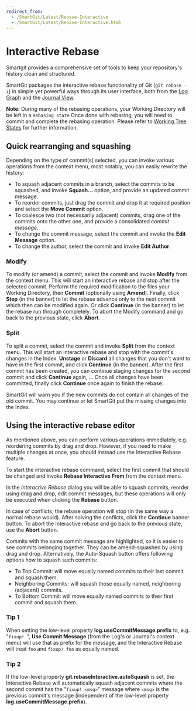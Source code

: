 ```yaml
---
redirect_from:
  - /SmartGit/Latest/Rebase-Interactive
  - /SmartGit/Latest/Rebase-Interactive.html
---
```

# Interactive Rebase

Smartgit provides a comprehensive set of tools to keep your repository's history clean and structured.

SmartGit packages the interactive rebase functionality of Git (`git rebase -i`) in simple yet powerful ways through its user interface,
both from the [Log Graph](Log.md) and the [Journal View](Journal-View.md).

**Note:**
During many of the rebasing operations, your Working Directory will be left in a `Rebasing state`
Once done with rebasing, you will need to commit and complete the rebasing operation.
Please refer to [Working Tree States](/SmartGit/Latest/GitConcepts/Working-Tree-States.md) for further information.

## Quick rearranging and squashing

Depending on the type of commit(s) selected, you can invoke various
operations from the context menu, most notably, you can easily rewrite
the history:

- To squash adjacent commits in a branch, select the commits to be squashed, and invoke **Squash...** option, and provide an updated commit message.
- To reorder commits, just drag the commit and drop it at required position and select the **Move Commit** option.
- To coalesce two (not necessarily adjacent) commits, drag one of the commits onto the other one, and provide a consolidated *commit message*.
- To change the commit message, select the commit and invoke the **Edit Message** option.
- To change the author, select the commit and invoke **Edit Author**.

### Modify

To modify (or amend) a commit, select the commit and invoke **Modify** from the context menu.
This will start an interactive rebase and stop after the selected commit.
Perform the required modification to the files your Working Directory, then **Commit** (optionally using **Amend**).
Finally, click **Step** (in the banner) to let the rebase advance only to the next commit which then can be modified again.
Or click **Continue** (in the banner) to let the rebase run through completely.
To abort the Modify command and go back to the previous state, click **Abort**.

### Split

To split a commit, select the commit and invoke **Split** from the context menu.
This will start an interactive rebase and stop with the commit's changes in the Index.
**Unstage** or **Discard** all changes that you don't want to have in the first commit, and click **Continue** (in the banner).
After the first commit has been created, you can continue staging changes for the second commit and click **Continue** again, ...
Once all changes have been committed, finally click **Continue** once again to finish the rebase.

SmartGit will warn you if the new commits do not contain all changes of the old commit.
You may continue or let SmartGit put the missing changes into the Index.

## Using the interactive rebase editor

As mentioned above, you can perform various operations immediately, e.g. reordering commits by drag and drop.
However, if you need to make multiple changes at once, you should instead use the Interactive Rebase feature.

To start the interactive rebase command, select the first commit that should be changed and invoke **Rebase Interactive From** from the context menu.

In the *Interactive Rebase* dialog you will be able to squash commits, reorder using drag and drop, edit commit messages, but these operations will only be executed when clicking the **Rebase** button.

In case of conflicts, the rebase operation will stop (in the same way a normal rebase would).
After solving the conflicts, click the **Continue** banner button.
To abort the interactive rebase and go back to the previous state, use the **Abort** button.

Commits with the same commit message are highlighted, so it is easier to see commits belonging together.
They can be amend-squashed by using drag and drop.
Alternatively, the Auto-Squash button offers following options how to squash such commits:

- To Top Commit: will move equally named commits to their last commit and squash them.
- Neighboring Commits: will squash those equally named, neighboring (adjacent) commits.
- To Bottom Commit: will move equally named commits to their first commit and squash them.

### Tip 1
When setting the low-level property **log.useCommitMessage.prefix** to, e.g. "`fixup! `", **Use Commit Message** (from the Log's or Journal's context menu) will use that as prefix for the message, and the Interactive Rebase will treat `foo` and `fixup! foo` as equally named.

### Tip 2
If the low-level property **git.rebaseInteractive.autoSquash** is set, the Interactive Rebase will automatically squash adjacent commits where the second commit has the "`fixup! <msg>`" message where `<msg>` is the previous commit's message (independent of the low-level property **log.useCommitMessage.prefix**).
